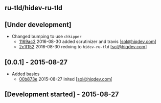 ru-tld/hidev-ru-tld
-------------------

## [Under development]

- Changed bumping to use `chkipper`
    - [1169ac3] 2016-08-30 added scrutinizer and travis [sol@hiqdev.com]
    - [2c1f152] 2016-08-30 redoing to `hidev-ru-tld` [sol@hiqdev.com]

## [0.0.1] - 2015-08-27

- Added basics
    - [00b873e] 2015-08-27 inited [sol@hiqdev.com]

## [Development started] - 2015-08-27

[00b873e]: https://github.com/ru-tld/hidev-ru-tld/commit/00b873e
[1169ac3]: https://github.com/ru-tld/hidev-ru-tld/commit/1169ac3
[2c1f152]: https://github.com/ru-tld/hidev-ru-tld/commit/2c1f152
